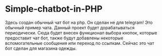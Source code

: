 # Simple-chatbot-in-PHP
Здесь создан обычный чат бот на php. Он сделан не для telegram! Это обычный пример чата. Данный проект будет дорабатываться периодически. Сюда будет внесен функционал выбора кнопок, которые предоставит чат бот, также будут добавлены некоторые вспомогательные сообщения или переход по ссылкам. Сейчас это чат бот сделан для магазина одежды. 
